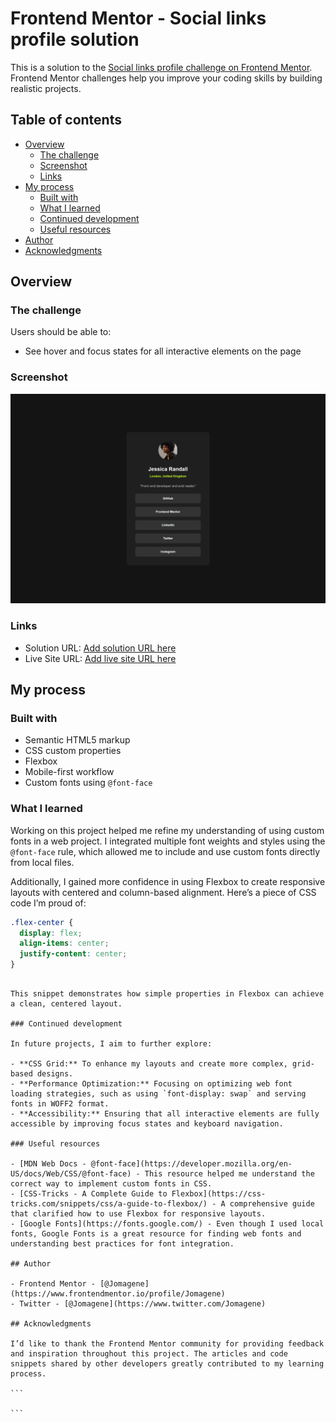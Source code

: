 # Frontend Mentor - Social links profile solution

This is a solution to the [Social links profile challenge on Frontend Mentor](https://www.frontendmentor.io/challenges/social-links-profile-UG32l9m6dQ). Frontend Mentor challenges help you improve your coding skills by building realistic projects.

## Table of contents

- [Overview](#overview)
  - [The challenge](#the-challenge)
  - [Screenshot](#screenshot)
  - [Links](#links)
- [My process](#my-process)
  - [Built with](#built-with)
  - [What I learned](#what-i-learned)
  - [Continued development](#continued-development)
  - [Useful resources](#useful-resources)
- [Author](#author)
- [Acknowledgments](#acknowledgments)

## Overview

### The challenge

Users should be able to:

- See hover and focus states for all interactive elements on the page

### Screenshot

![](./screenshot.png)

### Links

- Solution URL: [Add solution URL here](https://your-solution-url.com)
- Live Site URL: [Add live site URL here](https://your-live-site-url.com)

## My process

### Built with

- Semantic HTML5 markup
- CSS custom properties
- Flexbox
- Mobile-first workflow
- Custom fonts using `@font-face`

### What I learned

Working on this project helped me refine my understanding of using custom fonts in a web project. I integrated multiple font weights and styles using the `@font-face` rule, which allowed me to include and use custom fonts directly from local files.

Additionally, I gained more confidence in using Flexbox to create responsive layouts with centered and column-based alignment. Here’s a piece of CSS code I’m proud of:

```css
.flex-center {
  display: flex;
  align-items: center;
  justify-content: center;
}
```

````

This snippet demonstrates how simple properties in Flexbox can achieve a clean, centered layout.

### Continued development

In future projects, I aim to further explore:

- **CSS Grid:** To enhance my layouts and create more complex, grid-based designs.
- **Performance Optimization:** Focusing on optimizing web font loading strategies, such as using `font-display: swap` and serving fonts in WOFF2 format.
- **Accessibility:** Ensuring that all interactive elements are fully accessible by improving focus states and keyboard navigation.

### Useful resources

- [MDN Web Docs - @font-face](https://developer.mozilla.org/en-US/docs/Web/CSS/@font-face) - This resource helped me understand the correct way to implement custom fonts in CSS.
- [CSS-Tricks - A Complete Guide to Flexbox](https://css-tricks.com/snippets/css/a-guide-to-flexbox/) - A comprehensive guide that clarified how to use Flexbox for responsive layouts.
- [Google Fonts](https://fonts.google.com/) - Even though I used local fonts, Google Fonts is a great resource for finding web fonts and understanding best practices for font integration.

## Author

- Frontend Mentor - [@Jomagene](https://www.frontendmentor.io/profile/Jomagene)
- Twitter - [@Jomagene](https://www.twitter.com/Jomagene)

## Acknowledgments

I’d like to thank the Frontend Mentor community for providing feedback and inspiration throughout this project. The articles and code snippets shared by other developers greatly contributed to my learning process.

```

```
````
